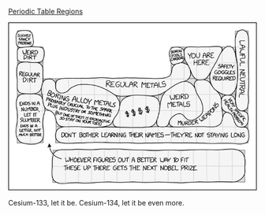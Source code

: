 [Periodic Table Regions](https://xkcd.com/2913)

![Periodic Table Regions](./random_comic.png)

Cesium-133, let it be. Cesium-134, let it be even more.

